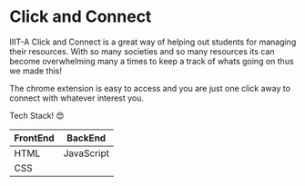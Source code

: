 # Click and Connect
IIIT-A Click and Connect is a great way of helping out students for managing their resources. With so many societies and so many resources its can become overwhelming many a times to keep a track of whats going on thus we made this!

The chrome extension is easy to access and you are just one click away to connect with whatever interest you.





Tech Stack! 😍

| FrontEnd    | BackEnd     |
| ----------- | ----------- |
| HTML        | JavaScript  |
| CSS         |             |
